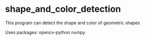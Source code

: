 # shape_and_color_detection

This program can detect the shape and color of geometric shapes

Uses packages:
opencv-python
numpy
